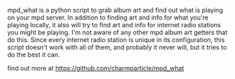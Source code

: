 mpd_what is a python script to grab album art and find out what is playing on your mpd server. In addition to finding art and info for what you're playing locally, it also will try to find art and info for internet radio stations you might be playing. I'm not aware of any other mpd album art getters that do this. Since every internet radio station is unique in its configuration, this script doesn't work with all of them, and probably it never will, but it tries to do the best it can.

find out more at https://github.com/charmparticle/mpd_what
